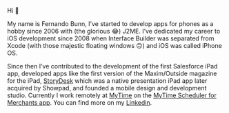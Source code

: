 Hi 👋

My name is Fernando Bunn, I’ve started to develop apps for phones as a hobby since 2006 with (the glorious 😂) J2ME. I’ve dedicated my career to iOS development since 2008 when Interface Builder was separated from Xcode (with those majestic floating windows 🙃) and iOS was called iPhone OS.

Since then I’ve contributed to the development of the first Salesforce iPad app, developed apps like the first version of the Maxim/Outside magazine for the iPad, [StoryDesk](https://vimeo.com/109495626) which was a native presentation iPad app later acquired by Showpad, and founded a mobile design and development studio. Currently I work remotely at [MyTime](https://mytime.com/) on the [MyTime Scheduler for Merchants app](https://mytime.com/m-scheduling). You can find more on my [Linkedin](https://www.linkedin.com/in/fcbunn/).
